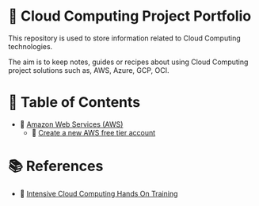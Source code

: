 # :notebook: Cloud Computing Project Portfolio

This repository is used to store information related to Cloud Computing technologies.

The aim is to keep notes, guides or recipes about using Cloud Computing project solutions such as, AWS, Azure, GCP, OCI.

# :bookmark_tabs: Table of Contents
- :link: [Amazon Web Services (AWS)](aws/README.md)
  - :link: [Create a new AWS free tier account](aws/aws_free_tier_setup/README.md)

# :books: References
- :link: [Intensive Cloud Computing Hands On Training](https://ref.thecloudbootcamp.com/lp/137369/lp137369)